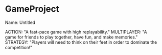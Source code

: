 # GameProject
Name: Untitled

ACTION: "A fast-pace game with high replayability." 
MULTIPLAYER: "A game for friends to play together, have fun, and make memories."
STRATEGY: "Players will need to think on their feet in order to dominate the competition!"
